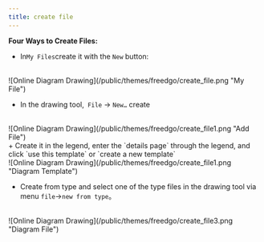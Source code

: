 ```yaml
---
title: create file
---
```

**Four Ways to Create Files:**

+ In`My Files`create it with the `New` button: 
<br/>
  ![Online Diagram Drawing](/public/themes/freedgo/create_file.png "My File")
  


+ In the drawing tool,` File` -> `New…` create 
<br/>  
  ![Online Diagram Drawing](/public/themes/freedgo/create_file1.png "Add File")
  
<br/>
<script async src="https://pagead2.googlesyndication.com/pagead/js/adsbygoogle.js"></script><ins class="adsbygoogle" style="display:block; text-align:center;" data-ad-layout="in-article" data-ad-format="fluid" data-ad-client="ca-pub-9055212255210230" data-ad-slot="7941459222"></ins> <script>(adsbygoogle = window.adsbygoogle || []).push({});</script>
+ Create it in the legend, enter the `details page` through the legend, and click `use this template` or `create a new template`

<br/>  
  ![Online Diagram Drawing](/public/themes/freedgo/create_file1.png "Diagram Template")
  
<br/>

+ Create from type and select one of the type files in the drawing tool via menu `file`->`new from type`。

<br/>  
  ![Online Diagram Drawing](/public/themes/freedgo/create_file3.png "Diagram File")
  
<br/>
 

